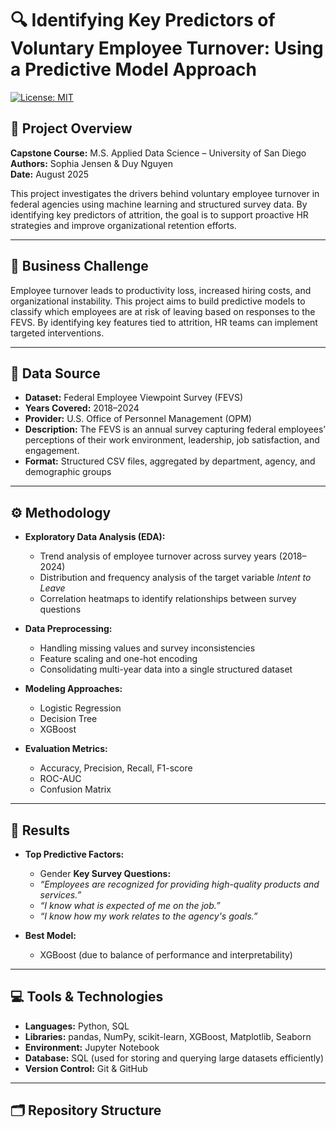 # 🔍 Identifying Key Predictors of Voluntary Employee Turnover: Using a Predictive Model Approach

[![License: MIT](https://img.shields.io/badge/license-MIT-blue.svg)](#license)

## 📘 Project Overview

**Capstone Course:** M.S. Applied Data Science – University of San Diego  
**Authors:** Sophia Jensen & Duy Nguyen  
**Date:** August 2025  

This project investigates the drivers behind voluntary employee turnover in federal agencies using machine learning and structured survey data. By identifying key predictors of attrition, the goal is to support proactive HR strategies and improve organizational retention efforts.

---

## 🎯 Business Challenge

Employee turnover leads to productivity loss, increased hiring costs, and organizational instability. This project aims to build predictive models to classify which employees are at risk of leaving based on responses to the FEVS. By identifying key features tied to attrition, HR teams can implement targeted interventions.

---

## 📁 Data Source

- **Dataset:** Federal Employee Viewpoint Survey (FEVS)  
- **Years Covered:** 2018–2024  
- **Provider:** U.S. Office of Personnel Management (OPM)  
- **Description:** The FEVS is an annual survey capturing federal employees’ perceptions of their work environment, leadership, job satisfaction, and engagement.  
- **Format:** Structured CSV files, aggregated by department, agency, and demographic groups

---

## ⚙️ Methodology

- **Exploratory Data Analysis (EDA):**  
  - Trend analysis of employee turnover across survey years (2018–2024)  
  - Distribution and frequency analysis of the target variable *Intent to Leave*  
  - Correlation heatmaps to identify relationships between survey questions
    
- **Data Preprocessing:**  
  - Handling missing values and survey inconsistencies  
  - Feature scaling and one-hot encoding  
  - Consolidating multi-year data into a single structured dataset

- **Modeling Approaches:**  
  - Logistic Regression  
  - Decision Tree  
  - XGBoost  

- **Evaluation Metrics:**  
  - Accuracy, Precision, Recall, F1-score  
  - ROC-AUC  
  - Confusion Matrix

---

## 🧪 Results

- **Top Predictive Factors:**  
  - Gender
  **Key Survey Questions:**  
  - *“Employees are recognized for providing high-quality products and services.”*  
  - *“I know what is expected of me on the job.”*  
  - *“I know how my work relates to the agency's goals.”*

- **Best Model:**  
  - XGBoost (due to balance of performance and interpretability)

---

## 💻 Tools & Technologies

- **Languages:** Python, SQL  
- **Libraries:** pandas, NumPy, scikit-learn, XGBoost, Matplotlib, Seaborn  
- **Environment:** Jupyter Notebook  
- **Database:** SQL (used for storing and querying large datasets efficiently)  
- **Version Control:** Git & GitHub  

---

## 🗂️ Repository Structure


